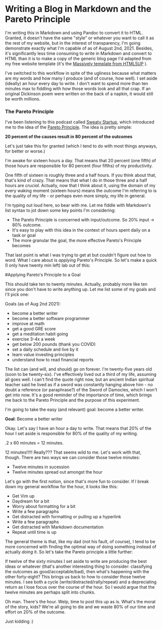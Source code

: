 # Writing a Blog in Markdown and the Pareto Principle

I'm writing this in Markdown and using Pandoc to convert it to HTML. 
Granted, it doesn't have the same "style" or whatever you want to call it
as the rest of my website, but in the interest of transparency, I'm going 
demonstrate exactly what I'm capable of as of August 2nd, 2021. Besides,
it's significantly less time consuming to write in Markdown and convert
to HTML than it is to make a copy of the generic blog page I'd adapted 
from my free website template (it's the [Massively template from HTML5UP](https://html5up.net/massively)
).

I've switched to this workflow in spite of the ugliness because what matters are 
my words and how many I produce (and of course, how well). I set aside (ideally)
an hour every day to write. I don't want to spend more than ten minutes max to 
fiddling with how those words look and all that crap. If an original Dickinson poem
were written on the back of a napkin, it would still be worth millions. 

### The Pareto Principle

I've been listening to this podcast called [Sweaty Startup](), which introduced me
to the idea of the [Pareto Principle](). The idea is pretty simple:

**20 percent of the causes result in 80 percent of the outcomes**

Let's just take this for granted (which I tend to do with most things anyways, for better or worse.)

I'm awake for sixteen hours a day. That means that 20 percent (one fifth) of those hours are
responsible for 80 percent (four fifths) of my productivity. 

One fifth of sixteen is roughly three and a half hours. If you think about that, that's kind of crazy.
That means that what I do in those three and a half hours are *crucial*. Actually, now that I think about
it, using the domain of my every waking moment (sixteen hours) means the outcome I'm referring to is the 
quality of my life - or perhaps even more simply, my life in general. 

I'm typing out loud here, so bear with me. Let me fiddle with Markdown's list syntax to jot down some
key points I'm considering: 

- The Pareto Principle is concerned with input/outcome. So 20% input -> 80% outcome.
- It's easy to play with this idea in the context of hours spent daily on a task or goal
- The more granular the goal, the more effective Pareto's Principle becomes

That last point is what I was trying to get at but couldn't figure out how to word. What I
care about is *applying* Pareto's Principle. So let's make a quick (I only have twenty min 
left) lab out of this:

#Applying Pareto's Principle to a Goal

This should take ten to twenty minutes. Actually, probably more like ten since you don't
have to write anything up. Let me list some of my goals and I'll pick one:

Goals (as of Aug 2nd 2021):

- become a better writer 
- become a better software programmer
- improve at math
- get a good GRE score
- get a meditation habit going
- exercise 3-4x a week
- get below 200 pounds (thank you COVID)
- set a daily schedule and live by it
- learn value investing principles
- understand how to read financial reports


The list can (and will, and should) go on forever. I'm twenty-five years old (soon to be twenty-six).
I've effectively lived out a third of my life, assuming all goes well. I can't find the quote right now,
but an ancient Indian spiritual teacher said he lived as if a sword was constantly hanging above him - no
doubt a reference (or paraphrase?) of the Sword of Damocles, which I won't get into now. It's a good reminder
of the importance of time, which brings me back to the Pareto Principle and the purpose of this experiment.

I'm going to take the easy (and relevant) goal: become a better writer.

**Goal**: Become a better writer

Okay. Let's say I have an hour a day to write. That means that 20% of the hour I set aside 
is responsible for 80% of the quality of my writing. 

.2 x 60 minutes = 12 minutes. 

12 minutes!!!!! Really??? That seems wild to me. Let's work with that, though. There are two ways
we can consider those twelve minutes:

- Twelve minutes in sucession 
- Twelve minutes spread out amongst the hour

Let's go with the first notion, since that's more fun to consider. If I break down my general workflow for the hour,
it looks like this:

- Get Vim up 
- Daydream for a bit
- Worry about formatting for a bit
- Write a few paragraphs
- Get distracted with formatting or pulling up a hyperlink
- Write a few paragraphs
- Get distracted with Markdown documentation
- Repeat until time is up

The general theme is that, like my dad (not his fault, of course), I tend to be more concerned with finding the optimal
way of doing something instead of actually *doing* it. So let's take the  Pareto principle a little further:

If twelve of the sixty minutes I set aside to write are producing the best ideas or whatever (that's another interesting thing
to consider: classifying the outcomes as good/acceptable/bad), then what's happening with the other forty-eight? This brings us
back to how to consider those twelve minutes. I see both a cycle (write/distracted/rally/repeat) and a depreciating return 
as I lose focus over the course of the hour. So I would argue that the twelve minutes are perhaps split into chunks. 

Oh man. There's the hour. Welp, time to post this up as is. What's the moral of the story, kids? We're all going to die and we waste 80% 
of our time and effort on 20% of the outcome. 

Just kidding :)

